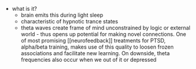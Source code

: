   * what is it?
    * brain emits this during light sleep
    * characteristic of hypnotic trance states
    * theta waves create frame of mind unconstrained by logic or external world - thus opens up potential for making novel connections. One of most promising [[neurofeedback]] treatments for PTSD, alpha/beta training, makes use of this quality to loosen frozen associations and facilitate new learning. On downside, theta frequencies also occur when we out of it or depressed